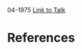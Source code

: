 

04-1975
[Link to Talk](https://www.churchofjesuschrist.org/study/general-conference/1975/04/friday-morning-session?lang=eng)



# References

